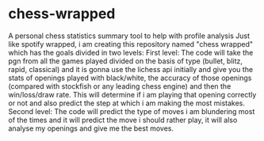 # chess-wrapped
A personal chess statistics summary tool to help with profile analysis
Just like spotify wrapped, i am creating this repository named "chess wrapped" which has the goals divided in two levels:
First level: The code will take the pgn from all the games played divided on the basis of type (bullet, blitz, rapid, classical) and it is gonna use the lichess api initially and give you the stats of openings played with black/white, the accuracy of those openings (compared with stockfish or any leading chess engine) and then the win/loss/draw rate. This will determine if i am playing that opening correctly or not and also predict the step at which i am making the most mistakes.
Second level: The code will predict the type of moves i am blundering most of the times and it will predict the move i should rather play, it will also analyse my openings and give me the best moves.
